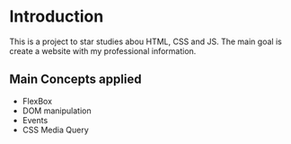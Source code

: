# Introduction

This is a project to star studies abou HTML, CSS and JS.
The main goal is create a website with my professional information.

## Main Concepts applied

- FlexBox
- DOM manipulation
- Events
- CSS Media Query

